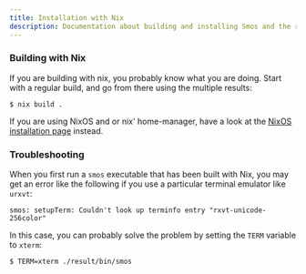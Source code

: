 ```yaml
---
title: Installation with Nix
description: Documentation about building and installing Smos and the related tools using Nix
---
```


### Building with Nix

If you are building with nix, you probably know what you are doing.
Start with a regular build, and go from there using the multiple results:

```
$ nix build .
```

If you are using NixOS and or nix' home-manager, have a look at the [NixOS installation page](/installation/nixos) instead.

### Troubleshooting

When you first run a `smos` executable that has been built with Nix, you may
get an error like the following if you use a particular terminal emulator like `urxvt`:

```
smos: setupTerm: Couldn't look up terminfo entry "rxvt-unicode-256color"
```

In this case, you can probably solve the problem by setting the `TERM` variable
to `xterm`:

```
$ TERM=xterm ./result/bin/smos
```
